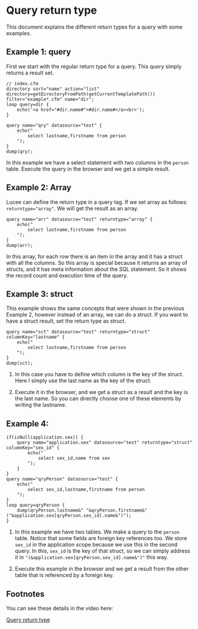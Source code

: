 <!--
{
  "title": "Query return type",
  "id": "query-return-type",
  "categories": [
    "query"
  ],
  "description": "This document explains the different return types for a query with some examples.",
  "keywords": [
    "Query return type",
    "Array return type",
    "Struct return type",
    "Foreign key",
    "Lucee"
  ],
  "related": [
    "tag-query"
  ]
}
-->

# Query return type

This document explains the different return types for a query with some examples.

## Example 1: query

First we start with the regular return type for a query. This query simply returns a result set.

```luceescript
// index.cfm
directory sort="name" action="list" directory=getDirectoryFromPath(getCurrentTemplatePath()) filter="example*.cfm" name="dir";
loop query=dir {
	echo('<a href="#dir.name#">#dir.name#</a><br>');
}
```

```luceescript
query name="qry" datasource="test" {
	echo("
		select lastname,firstname from person
	");
}
dump(qry);
```

In this example we have a select statement with two columns in the `person` table. Execute the query in the browser and we get a simple result.

## Example 2: Array

Lucee can define the return type in a query tag. If we set array as follows: `returntype="array"`. We will get the result as an array.

```luceescript
query name="arr" datasource="test" returntype="array" {
	echo("
		select lastname,firstname from person
	");
}
dump(arr);
```

In this array, for each row there is an item in the array and it has a struct with all the columns. So this array is special because it returns an array of structs, and it has meta information about the SQL statement. So it shows the record count and execution time of the query.

## Example 3: struct

This example shows the same concepts that were shown in the previous Example 2, however instead of an array, we can do a struct. If you want to have a struct result, set the return type as struct.

```luceescript
query name="sct" datasource="test" returntype="struct" columnKey="lastname" {
	echo("
		select lastname,firstname from person
	");
}
dump(sct);
```

1. In this case you have to define which column is the key of the struct. Here I simply use the last name as the key of the struct.

2. Execute it in the browser, and we get a struct as a result and the key is the last name. So you can directly choose one of these elements by writing the lastname.

## Example 4:

```luceescript
if(isNull(application.sex)) {
	query name="application.sex" datasource="test" returntype="struct" columnKey="sex_id" {
		echo("
			select sex_id,name from sex
		");
	}
}
query name="qryPerson" datasource="test" {
	echo("
		select sex_id,lastname,firstname from person
	");
}
loop query=qryPerson {
	dump(qryPerson.lastname&" "&qryPerson.firstname&" ("&application.sex[qryPerson.sex_id].name&")");
}
```

1. In this example we have two tables. We make a query to the `person` table. Notice that some fields are foreign key references too. We store `sex_id` in the application scope because we use this in the second query. In this, `sex_id` is the key of that struct, so we can simply address it in `"(&application.sex[qryPerson.sex_id].name&")"` this way.

2. Execute this example in the browser and we get a result from the other table that is referenced by a foreign key.

## Footnotes

You can see these details in the video here:

[Query return type](https://www.youtube.com/watch?v=b9YHhnAuNiw)

